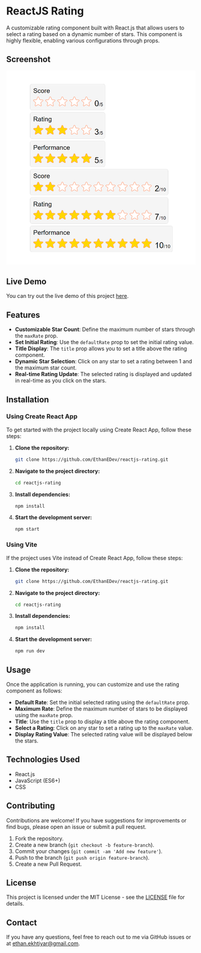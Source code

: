 # ReactJS Rating

A customizable rating component built with React.js that allows users to select a rating based on a dynamic number of stars. This component is highly flexible, enabling various configurations through props.

## Screenshot

![Rating Screenshot](./screenshot.png)  <!-- Replace with the path to your screenshot image -->

## Live Demo

You can try out the live demo of this project [here](https://reactjs-rating.vercel.app/).

## Features

- **Customizable Star Count**: Define the maximum number of stars through the `maxRate` prop.
- **Set Initial Rating**: Use the `defaultRate` prop to set the initial rating value.
- **Title Display**: The `title` prop allows you to set a title above the rating component.
- **Dynamic Star Selection**: Click on any star to set a rating between 1 and the maximum star count.
- **Real-time Rating Update**: The selected rating is displayed and updated in real-time as you click on the stars.

## Installation

### Using Create React App

To get started with the project locally using Create React App, follow these steps:

1. **Clone the repository:**

    ```bash
    git clone https://github.com/EthanEDev/reactjs-rating.git
    ```

2. **Navigate to the project directory:**

    ```bash
    cd reactjs-rating
    ```

3. **Install dependencies:**

    ```bash
    npm install
    ```

4. **Start the development server:**

    ```bash
    npm start
    ```

### Using Vite

If the project uses Vite instead of Create React App, follow these steps:

1. **Clone the repository:**

    ```bash
    git clone https://github.com/EthanEDev/reactjs-rating.git
    ```

2. **Navigate to the project directory:**

    ```bash
    cd reactjs-rating
    ```

3. **Install dependencies:**

    ```bash
    npm install
    ```

4. **Start the development server:**

    ```bash
    npm run dev
    ```

## Usage

Once the application is running, you can customize and use the rating component as follows:

- **Default Rate**: Set the initial selected rating using the `defaultRate` prop.
- **Maximum Rate**: Define the maximum number of stars to be displayed using the `maxRate` prop.
- **Title**: Use the `title` prop to display a title above the rating component.
- **Select a Rating**: Click on any star to set a rating up to the `maxRate` value.
- **Display Rating Value**: The selected rating value will be displayed below the stars.

## Technologies Used

- React.js
- JavaScript (ES6+)
- CSS

## Contributing

Contributions are welcome! If you have suggestions for improvements or find bugs, please open an issue or submit a pull request.

1. Fork the repository.
2. Create a new branch (`git checkout -b feature-branch`).
3. Commit your changes (`git commit -am 'Add new feature'`).
4. Push to the branch (`git push origin feature-branch`).
5. Create a new Pull Request.

## License

This project is licensed under the MIT License - see the [LICENSE](LICENSE) file for details.

## Contact

If you have any questions, feel free to reach out to me via GitHub issues or at [ethan.ekhtiyar@gmail.com](mailto:ethan.ekhtiyar@gmail.com).
